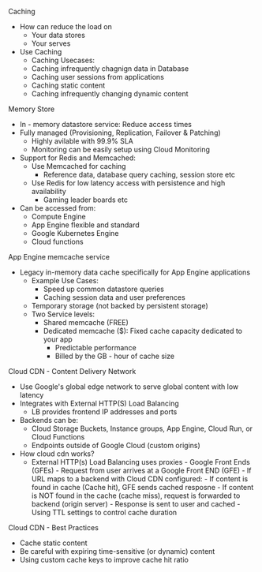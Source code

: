Caching
- How can reduce the load on 
	- Your data stores
	- Your serves
- Use Caching
	- Caching Usecases:
	- Caching infrequently chagnign data in Database
	- Caching user sessions from applications
	- Caching static content
	- Caching infrequently changing dynamic content

Memory Store
- In - memory datastore service: Reduce access times
- Fully managed (Provisioning, Replication, Failover & Patching)
	- Highly avilable with 99.9% SLA
	- Monitoring can be easily setup using Cloud Monitoring
- Support for Redis and Memcached:
	- Use Memcached for caching
		- Reference data, database query caching, session store etc
	- Use Redis for low latency access with persistence and high availability
		- Gaming leader boards etc
- Can be accessed from:
	- Compute Engine
	- App Engine flexible and standard
	- Google Kubernetes Engine
	- Cloud functions

App Engine memcache service
- Legacy in-memory data cache specifically for App Engine applications 
	- Example Use Cases:
		- Speed up common datastore queries
		- Caching session data and user preferences
	- Temporary storage (not backed by persistent storage)
	- Two Service levels:
		- Shared memcache (FREE)
		- Dedicated memcache ($): Fixed cache capacity dedicated to your app 
			- Predictable performance
			- Billed by the GB - hour of cache size 

Cloud CDN - Content Delivery Network
- Use Google's global edge network to serve global content with low latency
- Integrates with External HTTP(S) Load Balancing
	- LB provides frontend IP addresses and ports
- Backends can be:
	- Cloud Storage Buckets, Instance groups, App Engine, Cloud Run, or Cloud Functions
	- Endpoints outside of Google Cloud (custom origins)
- How cloud cdn works?
	- External HTTP(s) Load Balancing uses proxies - Google Front Ends (GFEs)
			- Request from user arrives at a Google Front END (GFE)
			- If URL maps to a backend with Cloud CDN configured:
				- If content is found in cache (Cache hit), GFE sends cached resposne
				- If content is NOT found in the cache (cache miss), request is forwarded to backend (origin server)
					- Response is sent to user and cached
				- Using TTL settings to control cache duration

Cloud CDN - Best Practices
- Cache static content
- Be careful with expiring time-sensitive (or dynamic) content
- Using custom cache keys to improve cache hit ratio